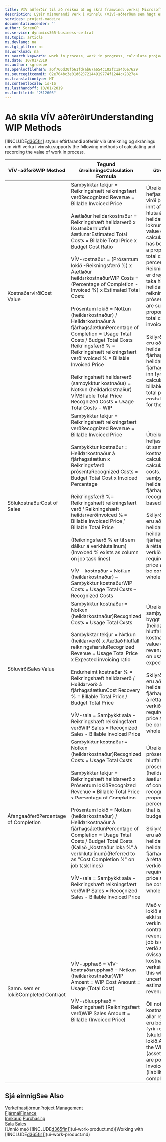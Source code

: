 ```yaml
---
title: VÍV aðferðir til að reikna út og skrá framvindu verks| Microsoft Docs
description: Lýsir mismunandi Verk í vinnslu (VÍV)-aðferðum sem hægt er að nota til að bóka, fylgjast með og reikna út fjárhagsupplýsingar fyrir verk sem eru í vinnslu.
services: project-madeira
documentationcenter: ''
author: SorenGP
ms.service: dynamics365-business-central
ms.topic: article
ms.devlang: na
ms.tgt_pltfrm: na
ms.workload: na
ms.search.keywords: work in process, work in progress, calculate project WIP
ms.date: 10/01/2019
ms.author: sgroespe
ms.openlocfilehash: a6f766d30fb61fd7ab67a654c102fc1a4b6e7629
ms.sourcegitcommit: 02e704bc3e01d62072144919774f1244c42827e4
ms.translationtype: HT
ms.contentlocale: is-IS
ms.lasthandoff: 10/01/2019
ms.locfileid: "2312605"
---
```

# <a name="understanding-wip-methods"></a><span data-ttu-id="aadb3-103">Að skila VÍV aðferðir</span><span class="sxs-lookup"><span data-stu-id="aadb3-103">Understanding WIP Methods</span></span>
[!INCLUDE[d365fin](includes/d365fin_md.md)] <span data-ttu-id="aadb3-104">styður eftirfarandi aðferðir við útreikning og skráningu um virði verka í vinnslu.</span><span class="sxs-lookup"><span data-stu-id="aadb3-104">supports the following methods of calculating and recording the value of work in process.</span></span>

| <span data-ttu-id="aadb3-105">VÍV-aðferð</span><span class="sxs-lookup"><span data-stu-id="aadb3-105">WIP Method</span></span> | <span data-ttu-id="aadb3-106">Tegund útreiknings</span><span class="sxs-lookup"><span data-stu-id="aadb3-106">Calculation Formula</span></span> | <span data-ttu-id="aadb3-107">Lýsing útreiknings</span><span class="sxs-lookup"><span data-stu-id="aadb3-107">Calculation Description</span></span> |
| --- | --- | --- |
| <span data-ttu-id="aadb3-108">Kostnaðarvirði</span><span class="sxs-lookup"><span data-stu-id="aadb3-108">Cost Value</span></span> |<span data-ttu-id="aadb3-109">Samþykktar tekjur = Reikningshæft reikningsfært verð</span><span class="sxs-lookup"><span data-stu-id="aadb3-109">Recognized Revenue = Billable Invoiced Price</span></span><br /><br /> <span data-ttu-id="aadb3-110">Áætlaður heildarkostnaður = Reikningshæft heildarverð x Kostnaðarhlutfall áætlunar</span><span class="sxs-lookup"><span data-stu-id="aadb3-110">Estimated Total Costs = Billable Total Price x Budget Cost Ratio</span></span><br /><br /> <span data-ttu-id="aadb3-111">VÍV-kostnaður = (Prósentum lokið -Reikningsfærð %) x Áætlaður heildarkostnaður</span><span class="sxs-lookup"><span data-stu-id="aadb3-111">WIP Costs = (Percentage of Completion - Invoiced %) x Estimated Total Costs</span></span><br /><br /> <span data-ttu-id="aadb3-112">Prósentum lokið = Notkun (heildarkostnaður) / Heildarkostnaður á fjárhagsáætlun</span><span class="sxs-lookup"><span data-stu-id="aadb3-112">Percentage of Completion = Usage Total Costs / Budget Total Costs</span></span><br /> <span data-ttu-id="aadb3-113">Reikningsfærð % = Reikningshæft reikningsfært verð</span><span class="sxs-lookup"><span data-stu-id="aadb3-113">Invoiced % = Billable Invoiced Price</span></span><br /><br /> <span data-ttu-id="aadb3-114">Reikningshæft heildarverð (samþykktur kostnaður) = Notkun (heildarkostnaður) VÍV</span><span class="sxs-lookup"><span data-stu-id="aadb3-114">Billable Total Price Recognized Costs = Usage Total Costs - WIP</span></span> |<span data-ttu-id="aadb3-115">Útreikningar á kostnaðarvirði hefjast á því að reiknað er virði þess sem hefur verið innt af hendi með því að taka hluta áætlaðs heildarkostnaðar byggt á loknum prósentum.</span><span class="sxs-lookup"><span data-stu-id="aadb3-115">Cost value calculations start by calculating the value of what has been provided by taking a proportion of the estimated total costs based on percentage of completion.</span></span> <span data-ttu-id="aadb3-116">Reikningsfærður kostnaður er dreginn frá með því að taka hluta áætlaðs heildarkostnaðar byggt á reikningsfærðu prósentunni.</span><span class="sxs-lookup"><span data-stu-id="aadb3-116">Invoiced costs are subtracted by taking a proportion of the estimated total costs based on the invoiced percentage.</span></span><br /><br /> <span data-ttu-id="aadb3-117">Skilyrði fyrir útreikningnum eru að reikningshæft heildarverð, heildarverð á fjárhagsáætlun og heildarkostnaður á fjárhagsáætlun sé rétt færður inn fyrir verkið í heild.</span><span class="sxs-lookup"><span data-stu-id="aadb3-117">This calculation requires that the billable total price, budget total price, and budget total costs be correctly entered for the whole job.</span></span> |
| <span data-ttu-id="aadb3-118">Sölukostnaður</span><span class="sxs-lookup"><span data-stu-id="aadb3-118">Cost of Sales</span></span> |<span data-ttu-id="aadb3-119">Samþykktar tekjur = Reikningshæft reikningsfært verð</span><span class="sxs-lookup"><span data-stu-id="aadb3-119">Recognized Revenue = Billable Invoiced Price</span></span><br /><br /> <span data-ttu-id="aadb3-120">Samþykktur kostnaður = Heildarkostnaður á fjárhagsáætlun x Reikningsfærð prósenta</span><span class="sxs-lookup"><span data-stu-id="aadb3-120">Recognized Costs = Budget Total Cost x Invoiced Percentage</span></span><br /><br /> <span data-ttu-id="aadb3-121">Reikningsfærð %= Reikningshæft reikningsfært verð / Reikningshæft heildarverð</span><span class="sxs-lookup"><span data-stu-id="aadb3-121">Invoiced % = Billable Invoiced Price / Billable Total Price</span></span><br /><br /> <span data-ttu-id="aadb3-122">(Reikningsfærð % er til sem dálkur á verkhlutalínum)</span><span class="sxs-lookup"><span data-stu-id="aadb3-122">(Invoiced % exists as column on job task lines)</span></span><br /><br /> <span data-ttu-id="aadb3-123">VÍV - kostnaður = Notkun (heildarkostnaður) – Samþykktur kostnaður</span><span class="sxs-lookup"><span data-stu-id="aadb3-123">WIP Costs = Usage Total Costs – Recognized Costs</span></span> |<span data-ttu-id="aadb3-124">Útreikningar á sölukostnaði hefjast á því að reiknaður er út samþykktur kostnaður.</span><span class="sxs-lookup"><span data-stu-id="aadb3-124">Cost of sales calculations begin by calculating the recognized costs.</span></span> <span data-ttu-id="aadb3-125">Kostnaður er samþykktur í hlutfalli byggt á heildarkostnaði á fjárhagsáætlun.</span><span class="sxs-lookup"><span data-stu-id="aadb3-125">Costs are recognized proportionally based on budget total costs.</span></span><br /><br /> <span data-ttu-id="aadb3-126">Skilyrði fyrir útreikningnum eru að reikningshæft heildarverð og heildarkostnaður á fjárhagsáætlun séu færð inn á réttan hátt fyrir allt verkið.</span><span class="sxs-lookup"><span data-stu-id="aadb3-126">This calculation requires that the billable total price and budget total costs be correctly entered for the whole job.</span></span> |
| <span data-ttu-id="aadb3-127">Söluvirði</span><span class="sxs-lookup"><span data-stu-id="aadb3-127">Sales Value</span></span> |<span data-ttu-id="aadb3-128">Samþykktur kostnaður = Notkun (heildarkostnaður)</span><span class="sxs-lookup"><span data-stu-id="aadb3-128">Recognized Costs = Usage Total Costs</span></span><br /><br /> <span data-ttu-id="aadb3-129">Samþykktar tekjur = Notkun (heildarverð) x Áætlað hlutfall reikningsfærslu</span><span class="sxs-lookup"><span data-stu-id="aadb3-129">Recognized Revenue = Usage Total Price x Expected invoicing ratio</span></span><br /><br /> <span data-ttu-id="aadb3-130">Endurheimt kostnaðar % = Reikningshæft heildarverð / Heildarverð á fjárhagsáætlun</span><span class="sxs-lookup"><span data-stu-id="aadb3-130">Cost Recovery % = Billable Total Price / Budget Total Price</span></span><br /><br /> <span data-ttu-id="aadb3-131">VÍV-sala = Samþykkt sala - Reikningshæft reikningsfært verð</span><span class="sxs-lookup"><span data-stu-id="aadb3-131">WIP Sales = Recognized Sales - Billable Invoiced Price</span></span> |<span data-ttu-id="aadb3-132">Útreikningar á söluvirði samþykkja tekjur í hlutfalli byggt á notkun (heildarkostnaði) og áætluðu hlutfalli kostnaðarendurheimtar.</span><span class="sxs-lookup"><span data-stu-id="aadb3-132">Sales value calculations recognize revenue proportionally based on usage total costs and the expected cost recovery ratio.</span></span><br /><br /> <span data-ttu-id="aadb3-133">Skilyrði fyrir útreikningnum eru að reikningshæft heildarverð og heildarverð á fjárhagsáætlun séu færð inn á réttan hátt fyrir allt verkið.</span><span class="sxs-lookup"><span data-stu-id="aadb3-133">This calculation requires that the billable total price and budget total price be correctly entered for the whole job.</span></span> |
| <span data-ttu-id="aadb3-134">Áfangaaðferð</span><span class="sxs-lookup"><span data-stu-id="aadb3-134">Percentage of Completion</span></span> |<span data-ttu-id="aadb3-135">Samþykktur kostnaður = Notkun (heildarkostnaður)</span><span class="sxs-lookup"><span data-stu-id="aadb3-135">Recognized Costs = Usage Total Costs</span></span><br /><br /> <span data-ttu-id="aadb3-136">Samþykktar tekjur = Reikningshæft heildarverð x Prósentum lokið</span><span class="sxs-lookup"><span data-stu-id="aadb3-136">Recognized Revenue = Billable Total Price x Percentage of Completion</span></span><br /><br /> <span data-ttu-id="aadb3-137">Prósentum lokið = Notkun (heildarkostnaður) / Heildarkostnaður á fjárhagsáætlun</span><span class="sxs-lookup"><span data-stu-id="aadb3-137">Percentage of Completion = Usage Total Costs / Budget Total Costs</span></span><br /> <span data-ttu-id="aadb3-138">(Kallað „Kostnaður loka %“ á verkhlutalínum)</span><span class="sxs-lookup"><span data-stu-id="aadb3-138">(Referred to as "Cost Completion %" on job task lines)</span></span><br /><br /> <span data-ttu-id="aadb3-139">VÍV-sala = Samþykkt sala - Reikningshæft reikningsfært verð</span><span class="sxs-lookup"><span data-stu-id="aadb3-139">WIP Sales = Recognized Sales - Billable Invoiced Price</span></span> |<span data-ttu-id="aadb3-140">Útreikningar á loknum prósentum samþykkja tekjur í hlutfalli byggt á loknum prósentum, þ.e. notkun (heildarkostnaði) á móti áætlunarkostnaði.</span><span class="sxs-lookup"><span data-stu-id="aadb3-140">Percentage of completion calculations recognize revenue proportionally based on the percentage of completion, that is, usage total costs vs. budget costs.</span></span><br /><br /> <span data-ttu-id="aadb3-141">Skilyrði fyrir útreikningnum eru að reikningshæft heildarverð og heildarkostnaður á fjárhagsáætlun séu færð inn á réttan hátt fyrir allt verkið.</span><span class="sxs-lookup"><span data-stu-id="aadb3-141">This calculation requires that the billable total price and budget total costs be correctly entered for the whole job.</span></span> |
| <span data-ttu-id="aadb3-142">Samn. sem er lokið</span><span class="sxs-lookup"><span data-stu-id="aadb3-142">Completed Contract</span></span> |<span data-ttu-id="aadb3-143">VÍV-upphæð = VÍV-kostnaðarupphæð = Notkun (heildarkostnaður)</span><span class="sxs-lookup"><span data-stu-id="aadb3-143">WIP Amount = WIP Cost Amount = Usage (Total Cost)</span></span><br /><br /> <span data-ttu-id="aadb3-144">VÍV-söluupphæð = Reikningshæft (Reikningsfært verð)</span><span class="sxs-lookup"><span data-stu-id="aadb3-144">WIP Sales Amount = Billable (Invoiced Price)</span></span> |<span data-ttu-id="aadb3-145">Með valkostinum Samningi lokið eru tekjur og kostnaður ekki samþykkt fyrr en verkinu er lokið.</span><span class="sxs-lookup"><span data-stu-id="aadb3-145">Completed contract does not recognize revenue and costs until the job is complete.</span></span> <span data-ttu-id="aadb3-146">Þetta getur verið æskilegt þegar mikil óvissa ríkir um áætlun kostnaðar og tekna verksins.</span><span class="sxs-lookup"><span data-stu-id="aadb3-146">You may want to do this when there is high uncertainty around the estimates of costs and revenue for the job.</span></span><br /><br /> <span data-ttu-id="aadb3-147">Öll notkun er bókuð í VÍV kostnaðarreikning (eign) og allar reikningsfærðar sölur eru bókaðar í VÍV reikning fyrir reikningsfærðar sölur (skuld) þar til verkinu er lokið.</span><span class="sxs-lookup"><span data-stu-id="aadb3-147">All usage is posted to the WIP Costs account (asset) and all invoiced sales are posted to the WIP Invoiced Sales account (liability) until the job is complete.</span></span> |

## <a name="see-also"></a><span data-ttu-id="aadb3-148">Sjá einnig</span><span class="sxs-lookup"><span data-stu-id="aadb3-148">See Also</span></span>
[<span data-ttu-id="aadb3-149">Verkefnastjórnun</span><span class="sxs-lookup"><span data-stu-id="aadb3-149">Project Management</span></span>](projects-manage-projects.md)  
[<span data-ttu-id="aadb3-150">Fjármál</span><span class="sxs-lookup"><span data-stu-id="aadb3-150">Finance</span></span>](finance.md)  
<span data-ttu-id="aadb3-151">[Innkaup](purchasing-manage-purchasing.md)       </span><span class="sxs-lookup"><span data-stu-id="aadb3-151">[Purchasing](purchasing-manage-purchasing.md)       </span></span>  
<span data-ttu-id="aadb3-152">[Sala](sales-manage-sales.md)    </span><span class="sxs-lookup"><span data-stu-id="aadb3-152">[Sales](sales-manage-sales.md)    </span></span>  
<span data-ttu-id="aadb3-153">[Unnið með [!INCLUDE[d365fin](includes/d365fin_md.md)]](ui-work-product.md)</span><span class="sxs-lookup"><span data-stu-id="aadb3-153">[Working with [!INCLUDE[d365fin](includes/d365fin_md.md)]](ui-work-product.md)</span></span>  
